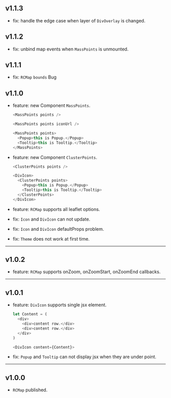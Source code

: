 ## v1.1.3

- fix: handle the edge case when layer of `DivOverlay` is changed.

## v1.1.2

- fix: unbind map events when `MassPoints` is unmounted.

## v1.1.1

- fix: `RCMap` `bounds` Bug

## v1.1.0

- feature: new Component `MassPoints`.

  ```js
  <MassPoints points />

  <MassPoints points iconUrl />

  <MassPoints points>
    <Popup>this is Popup.</Popup>
    <Tooltip>this is Tooltip.</Tooltip>
  </MassPoints>
  ```

- feature: new Component `ClusterPoints`.

  ```js
  <ClusterPoints points />

  <DivIcon>
    <ClusterPoints points>
      <Popup>this is Popup.</Popup>
      <Tooltip>this is Tooltip.</Tooltip>
    </ClusterPoints>
  </DivIcon>
  ```

- feature: `RCMap` supports all leaflet options.

- fix: `Icon` and `DivIcon` can not update.

- fix: `Icon` and `DivIcon` defaultProps problem.

- fix: `Theme` does not work at first time.

---

## v1.0.2

- feature: `RCMap` supports onZoom, onZoomStart, onZoomEnd callbacks.

---

## v1.0.1

- feature: `DivIcon` supports single jsx element.

  ```js
  let Content = (
    <div>
      <div>content row.</div>
      <div>content row.</div>
    </div>
  )

  <DivIcon content={Content}>
  ```

- fix: `Popup` and `Tooltip` can not display jsx when they are under point.

---

## v1.0.0

- `RCMap` published.
